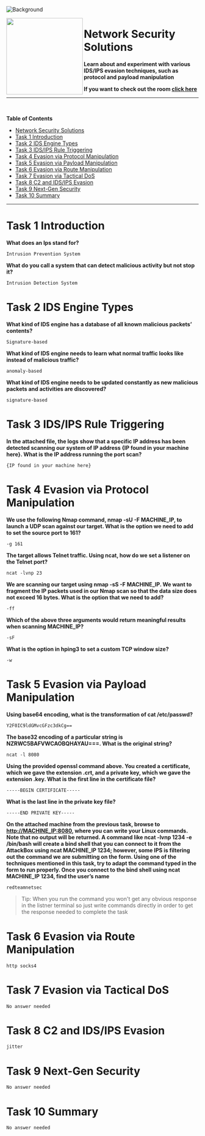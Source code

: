 ![Background](https://assets.tryhackme.com/room-banners/evasion.png)

<img src="https://tryhackme-images.s3.amazonaws.com/room-icons/9a88b741fd89551e0e041d3021c8ad8f.png" width="200" height="200" align="left">

# Network Security Solutions

**Learn about and experiment with various IDS/IPS evasion techniques, such as protocol and payload manipulation**

**If you want to check out the room [click here](https://tryhackme.com/room/redteamnetsec)**

---

<br>

**Table of Contents**

- [Network Security Solutions](#network-security-solutions)
- [Task 1 Introduction](#task-1-introduction)
- [Task 2 IDS Engine Types](#task-2-ids-engine-types)
- [Task 3 IDS/IPS Rule Triggering](#task-3-idsips-rule-triggering)
- [Task 4 Evasion via Protocol Manipulation](#task-4-evasion-via-protocol-manipulation)
- [Task 5 Evasion via Payload Manipulation](#task-5-evasion-via-payload-manipulation)
- [Task 6 Evasion via Route Manipulation](#task-6-evasion-via-route-manipulation)
- [Task 7 Evasion via Tactical DoS](#task-7-evasion-via-tactical-dos)
- [Task 8 C2 and IDS/IPS Evasion](#task-8-c2-and-idsips-evasion)
- [Task 9 Next-Gen Security](#task-9-next-gen-security)
- [Task 10 Summary](#task-10-summary)

---

# Task 1 Introduction

**What does an Ips stand for?**

    Intrusion Prevention System

**What do you call a system that can detect malicious activity but not stop it?**

    Intrusion Detection System

# Task 2 IDS Engine Types

**What kind of IDS engine has a database of all known malicious packets’ contents?**

    Signature-based

**What kind of IDS engine needs to learn what normal traffic looks like instead of malicious traffic?**

    anomaly-based

**What kind of IDS engine needs to be updated constantly as new malicious packets and activities are discovered?**

    signature-based

# Task 3 IDS/IPS Rule Triggering

**In the attached file, the logs show that a specific IP address has been detected scanning our system of IP address {IP found in your machine here}. What is the IP address running the port scan?**

    {IP found in your machine here}

# Task 4 Evasion via Protocol Manipulation

**We use the following Nmap command, nmap -sU -F MACHINE_IP, to launch a UDP scan against our target. What is the option we need to add to set the source port to 161?**

    -g 161

**The target allows Telnet traffic. Using ncat, how do we set a listener on the Telnet port?**

    ncat -lvnp 23

**We are scanning our target using nmap -sS -F MACHINE_IP. We want to fragment the IP packets used in our Nmap scan so that the data size does not exceed 16 bytes. What is the option that we need to add?**

    -ff

**Which of the above three arguments would return meaningful results when scanning MACHINE_IP?**

    -sF

**What is the option in hping3 to set a custom TCP window size?**

    -w

# Task 5 Evasion via Payload Manipulation

**Using base64 encoding, what is the transformation of cat /etc/passwd?**

    Y2F0IC9ldGMvcGFzc3dkCg==

**The base32 encoding of a particular string is NZRWC5BAFVWCAOBQHAYAU===. What is the original string?**

    ncat -l 8080

**Using the provided openssl command above. You created a certificate, which we gave the extension .crt, and a private key, which we gave the extension .key. What is the first line in the certificate file?**

    -----BEGIN CERTIFICATE-----

**What is the last line in the private key file?**

    -----END PRIVATE KEY-----

**On the attached machine from the previous task, browse to <http://MACHINE_IP:8080>, where you can write your Linux commands. Note that no output will be returned. A command like ncat -lvnp 1234 -e /bin/bash will create a bind shell that you can connect to it from the AttackBox using ncat MACHINE_IP 1234; however, some IPS is filtering out the command we are submitting on the form. Using one of the techniques mentioned in this task, try to adapt the command typed in the form to run properly. Once you connect to the bind shell using ncat MACHINE_IP 1234, find the user’s name**

    redteamnetsec
> Tip: When you run the command you won't get any obvious response in the listner terminal so just write commands directly in order to get the response needed to complete the task

# Task 6 Evasion via Route Manipulation

    http socks4

# Task 7 Evasion via Tactical DoS

    No answer needed

# Task 8 C2 and IDS/IPS Evasion

    jitter

# Task 9 Next-Gen Security

    No answer needed

# Task 10 Summary

    No answer needed

